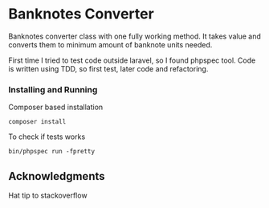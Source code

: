 # Banknotes Converter

Banknotes converter class with one fully working method. It takes value and converts them to minimum amount of banknote units needed.

First time I tried to test code outside laravel, so I found phpspec tool. 
Code is written using TDD, so first test, later code and refactoring.


### Installing and Running

Composer based installation

```
composer install
```

To check if tests works

```
bin/phpspec run -fpretty
```

## Acknowledgments

Hat tip to stackoverflow
